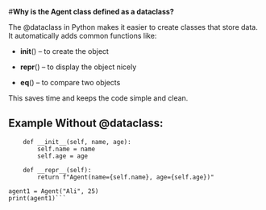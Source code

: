 #**Why is the Agent class defined as a dataclass?**

The @dataclass in Python makes it easier to create classes that store data. It automatically adds common functions like:

- __init__() – to create the object

- __repr__() – to display the object nicely

- __eq__() – to compare two objects

This saves time and keeps the code simple and clean.

## Example Without @dataclass:

```class Agent:
    def __init__(self, name, age):
        self.name = name
        self.age = age

    def __repr__(self):
        return f"Agent(name={self.name}, age={self.age})"

agent1 = Agent("Ali", 25)
print(agent1)```
